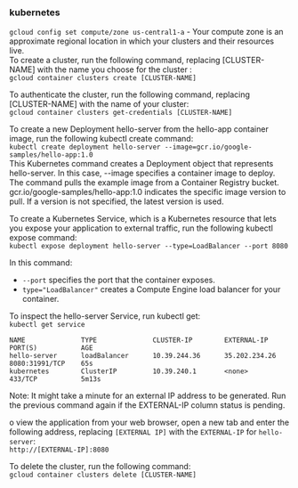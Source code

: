 ### kubernetes

```gcloud config set compute/zone us-central1-a``` - Your compute zone is an approximate regional location in which your clusters and their resources live.   
To create a cluster, run the following command, replacing [CLUSTER-NAME] with the name you choose for the cluster :   
```gcloud container clusters create [CLUSTER-NAME]```

To authenticate the cluster, run the following command, replacing [CLUSTER-NAME] with the name of your cluster:  
```gcloud container clusters get-credentials [CLUSTER-NAME]```  

To create a new Deployment hello-server from the hello-app container image, run the following kubectl create command:  
```kubectl create deployment hello-server --image=gcr.io/google-samples/hello-app:1.0```   
This Kubernetes command creates a Deployment object that represents hello-server. In this case, --image specifies a container image to deploy. The command pulls the example image from a Container Registry bucket. gcr.io/google-samples/hello-app:1.0 indicates the specific image version to pull. If a version is not specified, the latest version is used.


To create a Kubernetes Service, which is a Kubernetes resource that lets you expose your application to external traffic, run the following kubectl expose command:   
```kubectl expose deployment hello-server --type=LoadBalancer --port 8080```   

In this command:
- ```--port``` specifies the port that the container exposes.
- ```type="LoadBalancer"``` creates a Compute Engine load balancer for your container.

To inspect the hello-server Service, run kubectl get:     
```kubectl get service```    
```
NAME              TYPE              CLUSTER-IP        EXTERNAL-IP      PORT(S)           AGE
hello-server      loadBalancer      10.39.244.36      35.202.234.26    8080:31991/TCP    65s
kubernetes        ClusterIP         10.39.240.1       <none>           433/TCP           5m13s
```   
Note: It might take a minute for an external IP address to be generated. Run the previous command again if the EXTERNAL-IP column status is pending.

o view the application from your web browser, open a new tab and enter the following address, replacing ```[EXTERNAL IP]``` with the ```EXTERNAL-IP``` for ```hello-server```:  
```http://[EXTERNAL-IP]:8080```

To delete the cluster, run the following command:  
```gcloud container clusters delete [CLUSTER-NAME]```
